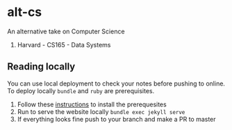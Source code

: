 # alt-cs
An alternative take on Computer Science

1. Harvard - CS165 - Data Systems

## Reading locally
You can use local deployment to check your notes before pushing to online. To deploy locally `bundle` and `ruby` are prerequisites.

1. Follow these [instructions](https://help.github.com/en/github/working-with-github-pages/testing-your-github-pages-site-locally-with-jekyll) to install the prerequesites
2. Run to serve the website locally `bundle exec jekyll serve`
3. If everything looks fine push to your branch and make a PR to master

